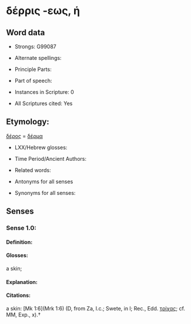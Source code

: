 # δέρρις -εως, ἡ 

<!-- Status: S2=NeedsEdits -->
<!-- Lexica used for edits:   -->

## Word data

* Strongs: G99087

* Alternate spellings:



* Principle Parts: 


* Part of speech: 


* Instances in Scripture: 0

* All Scriptures cited: Yes

## Etymology: 

[δέρος]() = [δέρμα]()

* LXX/Hebrew glosses: 


* Time Period/Ancient Authors: 


* Related words: 

* Antonyms for all senses

* Synonyms for all senses: 


## Senses 


### Sense  1.0: 

#### Definition: 

#### Glosses: 

a skin; 

#### Explanation: 


#### Citations: 

a skin: [Mk 1:6](Mrk 1:6) (D, from Za, l.c.; Swete, in l; Rec., Edd. [τρίχας](); cf. MM, Exp., x).†
